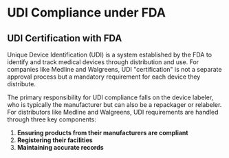 # UDI Compliance under FDA

## UDI Certification with FDA

Unique Device Identification (UDI) is a system established by the FDA to identify and track medical devices through distribution and use. For companies like Medline and Walgreens, UDI "certification" is not a separate approval process but a mandatory requirement for each device they distribute.

The primary responsibility for UDI compliance falls on the device labeler, who is typically the manufacturer but can also be a repackager or relabeler. For distributors like Medline and Walgreens, UDI requirements are handled through three key components:

1. **Ensuring products from their manufacturers are compliant**
2. **Registering their facilities**
3. **Maintaining accurate records**
